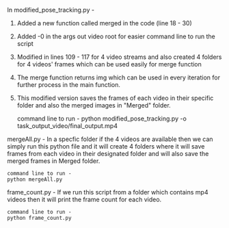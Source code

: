 In modified_pose_tracking.py -

1. Added a new function called merged in the code (line 18 - 30)
2. Added -0 in the args out video root for easier command line to run the script
3. Modified in lines 109 - 117 for 4 video streams and also created 4 folders for 4 videos' frames which can be used easily for merge function
4. The merge function returns img which can be used in every iteration for further process in the main function.
5. This modified version saves the frames of each video in their specific folder and also the merged images in "Merged" folder.

   command line to run - 
   python modified_pose_tracking.py -o task_output_video/final_output.mp4




mergeAll.py -
In a specfic folder if the 4 videos are available then we can simply run this python file and it will create 4 folders where it will save frames from each video in their designated folder and will also save the merged frames in Merged folder.

    command line to run - 
    python mergeAll.py





frame_count.py -
If we run this script from a folder which contains mp4 videos then it will print the frame count for each video.

    command line to run - 
    python frame_count.py
